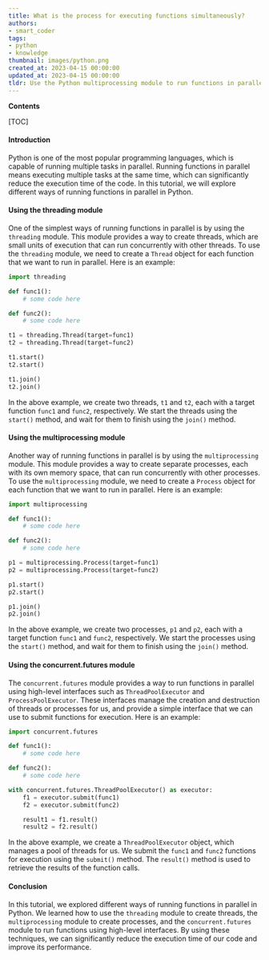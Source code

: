 ```yaml
---
title: What is the process for executing functions simultaneously?
authors:
- smart_coder
tags:
- python
- knowledge
thumbnail: images/python.png
created_at: 2023-04-15 00:00:00
updated_at: 2023-04-15 00:00:00
tldr: Use the Python multiprocessing module to run functions in parallel.
---
```


**Contents**

[TOC]

#### Introduction

Python is one of the most popular programming languages, which is capable of running multiple tasks in parallel. Running functions in parallel means executing multiple tasks at the same time, which can significantly reduce the execution time of the code. In this tutorial, we will explore different ways of running functions in parallel in Python.

#### Using the threading module

One of the simplest ways of running functions in parallel is by using the `threading` module. This module provides a way to create threads, which are small units of execution that can run concurrently with other threads. To use the `threading` module, we need to create a `Thread` object for each function that we want to run in parallel. Here is an example:

```python
import threading

def func1():
    # some code here

def func2():
    # some code here

t1 = threading.Thread(target=func1)
t2 = threading.Thread(target=func2)

t1.start()
t2.start()

t1.join()
t2.join()
```

In the above example, we create two threads, `t1` and `t2`, each with a target function `func1` and `func2`, respectively. We start the threads using the `start()` method, and wait for them to finish using the `join()` method.

#### Using the multiprocessing module

Another way of running functions in parallel is by using the `multiprocessing` module. This module provides a way to create separate processes, each with its own memory space, that can run concurrently with other processes. To use the `multiprocessing` module, we need to create a `Process` object for each function that we want to run in parallel. Here is an example:

```python
import multiprocessing

def func1():
    # some code here

def func2():
    # some code here

p1 = multiprocessing.Process(target=func1)
p2 = multiprocessing.Process(target=func2)

p1.start()
p2.start()

p1.join()
p2.join()
```

In the above example, we create two processes, `p1` and `p2`, each with a target function `func1` and `func2`, respectively. We start the processes using the `start()` method, and wait for them to finish using the `join()` method.

#### Using the concurrent.futures module

The `concurrent.futures` module provides a way to run functions in parallel using high-level interfaces such as `ThreadPoolExecutor` and `ProcessPoolExecutor`. These interfaces manage the creation and destruction of threads or processes for us, and provide a simple interface that we can use to submit functions for execution. Here is an example:

```python
import concurrent.futures

def func1():
    # some code here

def func2():
    # some code here

with concurrent.futures.ThreadPoolExecutor() as executor:
    f1 = executor.submit(func1)
    f2 = executor.submit(func2)

    result1 = f1.result()
    result2 = f2.result()
```

In the above example, we create a `ThreadPoolExecutor` object, which manages a pool of threads for us. We submit the `func1` and `func2` functions for execution using the `submit()` method. The `result()` method is used to retrieve the results of the function calls.

#### Conclusion

In this tutorial, we explored different ways of running functions in parallel in Python. We learned how to use the `threading` module to create threads, the `multiprocessing` module to create processes, and the `concurrent.futures` module to run functions using high-level interfaces. By using these techniques, we can significantly reduce the execution time of our code and improve its performance.
